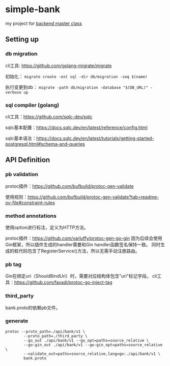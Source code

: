 # simple-bank
my project for [backend master class](https://www.youtube.com/playlist?list=PLy_6D98if3ULEtXtNSY_2qN21VCKgoQAE)

## Setting up
### db migration
cli工具: https://github.com/golang-migrate/migrate

初始化：
`migrate create -ext sql -dir db/migration -seq $(name)`

执行变更到db：
`migrate -path db/migration -database "$(DB_URL)" -verbose up`

### sql compiler (golang)
cli工具：https://github.com/sqlc-dev/sqlc

sqlc基本配置：https://docs.sqlc.dev/en/latest/reference/config.html

sqlc基本语法：https://docs.sqlc.dev/en/latest/tutorials/getting-started-postgresql.html#schema-and-queries

## API Definition
### pb validation
protoc插件：https://github.com/bufbuild/protoc-gen-validate

使用规则：https://github.com/bufbuild/protoc-gen-validate?tab=readme-ov-file#constraint-rules

### method annotations
使用option进行标注，定义为HTTP方法。

protoc插件：https://github.com/varluffy/protoc-gen-go-gin
因为后续会使用Gin框架，所以插件生成的handler需要和Gin handler函数签名保持一致。
同时生成的桩代码包含了RegisterService()方法，所以无需手动注册路由。

### pb tag
Gin在绑定uri（ShouldBindUri）时，需要对应结构体包含"uri"标记字段。
cli工具：https://github.com/favadi/protoc-go-inject-tag

### third_party
bank.proto的依赖pb文件。

### generate
```shell
protoc --proto_path=./api/bank/v1 \
        --proto_path=./third_party \
        --go_out ./api/bank/v1 --go_opt=paths=source_relative \
        --go-gin_out ./api/bank/v1 --go-gin_opt=paths=source_relative \
        --validate_out=paths=source_relative,lang=go:./api/bank/v1 \
        bank.proto
```